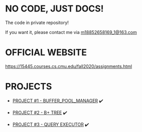 NO CODE, JUST DOCS!
==
The code in private repository!

If you want it, please contact me via [m18852658169_1@163.com]()

OFFICIAL WEBSITE
==
https://15445.courses.cs.cmu.edu/fall2020/assignments.html

PROJECTS
==

+ [PROJECT #1 - BUFFER_POOL_MANAGER](https://github.com/Wan58169/cmu-15-445-645-docs/blob/master/PROJECT%20%231%20-%20BUFFER%20POOL.md) ✔️

+ [PROJECT #2 - B+ TREE](https://github.com/Wan58169/cmu-15-445-645-docs/blob/master/PROJECT%20%232%20-%20B%2B%20TREE.md) ✔️

+ [PROJECT #3 - QUERY EXECUTOR](https://github.com/Wan58169/cmu-15-445-645-docs/blob/master/PROJECT%20%233%20-%20QUERY%20EXECUTION.md) ✔️
